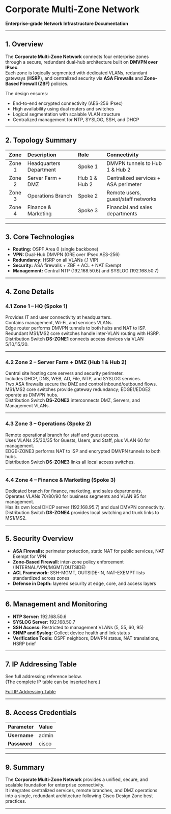 # Corporate Multi-Zone Network  
**Enterprise-grade Network Infrastructure Documentation**

---

## 1. Overview
The **Corporate Multi-Zone Network** connects four enterprise zones through a secure, redundant dual-hub architecture built on **DMVPN over IPsec**.  
Each zone is logically segmented with dedicated VLANs, redundant gateways (**HSRP**), and centralized security via **ASA Firewalls** and **Zone-Based Firewall (ZBF)** policies.

The design ensures:
- End-to-end encrypted connectivity (AES-256 IPsec)
- High availability using dual routers and switches
- Logical segmentation with scalable VLAN structure
- Centralized management for NTP, SYSLOG, SSH, and DHCP

---

## 2. Topology Summary
| Zone | Description | Role | Connectivity |
|:--:|:--|:--|:--|
| Zone 1 | Headquarters Department | Spoke 1 | DMVPN tunnels to Hub 1 & Hub 2 |
| Zone 2 | Server Farm + DMZ | Hub 1 & Hub 2 | Centralized services + ASA perimeter |
| Zone 3 | Operations Branch | Spoke 2 | Remote users, guest/staff networks |
| Zone 4 | Finance & Marketing | Spoke 3 | Financial and sales departments |

---

## 3. Core Technologies
- **Routing:** OSPF Area 0 (single backbone)
- **VPN:** Dual-Hub DMVPN (GRE over IPsec AES-256)
- **Redundancy:** HSRP on all VLANs (.1 VIP)
- **Security:** ASA firewalls + ZBF + ACL + NAT Exempt
- **Management:** Central NTP (192.168.50.6) and SYSLOG (192.168.50.7)

---

## 4. Zone Details

### 4.1 Zone 1 – HQ (Spoke 1)
Provides IT and user connectivity at headquarters.  
Contains management, Wi-Fi, and services VLANs.  
Edge router performs DMVPN tunnels to both hubs and NAT to ISP.  
Redundant MS1/MS2 core switches handle inter-VLAN routing with HSRP.  
Distribution Switch **DS-ZONE1** connects access devices via VLAN 5/10/15/20.

---

### 4.2 Zone 2 – Server Farm + DMZ (Hub 1 & Hub 2)
Central site hosting core servers and security perimeter.  
Includes DHCP, DNS, WEB, AD, File, NTP, and SYSLOG services.  
Two ASA firewalls secure the DMZ and control inbound/outbound flows.  
MS1/MS2 core switches provide gateway redundancy; EDGE1/EDGE2 operate as DMVPN hubs.  
Distribution Switch **DS-ZONE2** interconnects DMZ, Servers, and Management VLANs.

---

### 4.3 Zone 3 – Operations (Spoke 2)
Remote operational branch for staff and guest access.  
Uses VLANs 25/30/35 for Guests, Users, and Staff, plus VLAN 60 for management.  
EDGE-ZONE3 performs NAT to ISP and encrypted DMVPN tunnels to both hubs.  
Distribution Switch **DS-ZONE3** links all local access switches.

---

### 4.4 Zone 4 – Finance & Marketing (Spoke 3)
Dedicated branch for finance, marketing, and sales departments.  
Operates VLANs 70/80/90 for business segments and VLAN 95 for management.  
Has its own local DHCP server (192.168.95.7) and dual DMVPN connectivity.  
Distribution Switch **DS-ZONE4** provides local switching and trunk links to MS1/MS2.

---

## 5. Security Overview
- **ASA Firewalls:** perimeter protection, static NAT for public services, NAT Exempt for VPN  
- **Zone-Based Firewall:** inter-zone policy enforcement (INTERNAL/VPN/MGMT/OUTSIDE)  
- **ACL Framework:** SSH-MGMT, OUTSIDE-IN, NAT-EXEMPT lists standardized across zones  
- **Defense in Depth:** layered security at edge, core, and access layers  

---

## 6. Management and Monitoring
- **NTP Server:** 192.168.50.6  
- **SYSLOG Server:** 192.168.50.7  
- **SSH Access:** Restricted to management VLANs (5, 55, 60, 95)  
- **SNMP and Syslog:** Collect device health and link status  
- **Verification Tools:** OSPF neighbors, DMVPN status, NAT translations, HSRP brief  

---

## 7. IP Addressing Table
See full addressing reference below.  
(The complete IP table can be inserted here.)

[Full IP Addressing Table](#)

---

## 8. Access Credentials
| Parameter | Value |
|:--|:--|
| **Username** | admin |
| **Password** | cisco |

---

## 9. Summary
The **Corporate Multi-Zone Network** provides a unified, secure, and scalable foundation for enterprise connectivity.  
It integrates centralized services, remote branches, and DMZ operations into a single, redundant architecture following Cisco Design Zone best practices.

---

